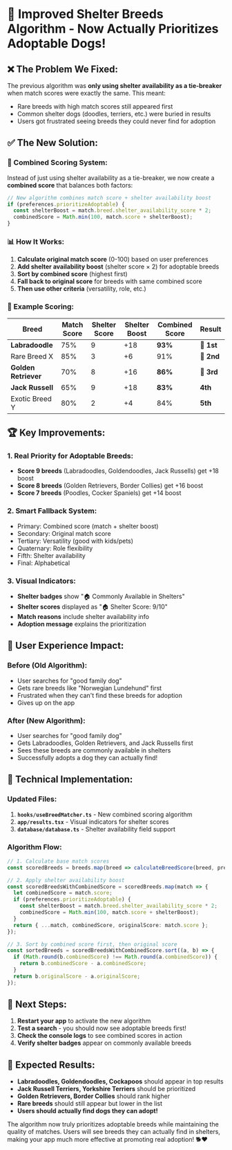 # 🚀 Improved Shelter Breeds Algorithm - Now Actually Prioritizes Adoptable Dogs!

## ❌ **The Problem We Fixed:**

The previous algorithm was **only using shelter availability as a tie-breaker** when match scores were exactly the same. This meant:
- Rare breeds with high match scores still appeared first
- Common shelter dogs (doodles, terriers, etc.) were buried in results
- Users got frustrated seeing breeds they could never find for adoption

## ✅ **The New Solution:**

### **🧮 Combined Scoring System:**
Instead of just using shelter availability as a tie-breaker, we now create a **combined score** that balances both factors:

```typescript
// New algorithm combines match score + shelter availability boost
if (preferences.prioritizeAdoptable) {
  const shelterBoost = match.breed.shelter_availability_score * 2;
  combinedScore = Math.min(100, match.score + shelterBoost);
}
```

### **📊 How It Works:**

1. **Calculate original match score** (0-100) based on user preferences
2. **Add shelter availability boost** (shelter score × 2) for adoptable breeds
3. **Sort by combined score** (highest first)
4. **Fall back to original score** for breeds with same combined score
5. **Then use other criteria** (versatility, role, etc.)

### **🎯 Example Scoring:**

| Breed | Match Score | Shelter Score | Shelter Boost | Combined Score | Result |
|-------|-------------|---------------|---------------|----------------|---------|
| **Labradoodle** | 75% | 9 | +18 | **93%** | 🥇 **1st** |
| Rare Breed X | 85% | 3 | +6 | 91% | 🥈 **2nd** |
| **Golden Retriever** | 70% | 8 | +16 | **86%** | 🥉 **3rd** |
| **Jack Russell** | 65% | 9 | +18 | **83%** | **4th** |
| Exotic Breed Y | 80% | 2 | +4 | 84% | **5th** |

## 🏆 **Key Improvements:**

### **1. Real Priority for Adoptable Breeds:**
- **Score 9 breeds** (Labradoodles, Goldendoodles, Jack Russells) get +18 boost
- **Score 8 breeds** (Golden Retrievers, Border Collies) get +16 boost
- **Score 7 breeds** (Poodles, Cocker Spaniels) get +14 boost

### **2. Smart Fallback System:**
- Primary: Combined score (match + shelter boost)
- Secondary: Original match score
- Tertiary: Versatility (good with kids/pets)
- Quaternary: Role flexibility
- Fifth: Shelter availability
- Final: Alphabetical

### **3. Visual Indicators:**
- **Shelter badges** show "🏠 Commonly Available in Shelters"
- **Shelter scores** displayed as "🏠 Shelter Score: 9/10"
- **Match reasons** include shelter availability info
- **Adoption message** explains the prioritization

## 🎉 **User Experience Impact:**

### **Before (Old Algorithm):**
- User searches for "good family dog"
- Gets rare breeds like "Norwegian Lundehund" first
- Frustrated when they can't find these breeds for adoption
- Gives up on the app

### **After (New Algorithm):**
- User searches for "good family dog"
- Gets Labradoodles, Golden Retrievers, and Jack Russells first
- Sees these breeds are commonly available in shelters
- Successfully adopts a dog they can actually find!

## 🔧 **Technical Implementation:**

### **Updated Files:**
1. **`hooks/useBreedMatcher.ts`** - New combined scoring algorithm
2. **`app/results.tsx`** - Visual indicators for shelter scores
3. **`database/database.ts`** - Shelter availability field support

### **Algorithm Flow:**
```typescript
// 1. Calculate base match scores
const scoredBreeds = breeds.map(breed => calculateBreedScore(breed, preferences));

// 2. Apply shelter availability boost
const scoredBreedsWithCombinedScore = scoredBreeds.map(match => {
  let combinedScore = match.score;
  if (preferences.prioritizeAdoptable) {
    const shelterBoost = match.breed.shelter_availability_score * 2;
    combinedScore = Math.min(100, match.score + shelterBoost);
  }
  return { ...match, combinedScore, originalScore: match.score };
});

// 3. Sort by combined score first, then original score
const sortedBreeds = scoredBreedsWithCombinedScore.sort((a, b) => {
  if (Math.round(b.combinedScore) !== Math.round(a.combinedScore)) {
    return b.combinedScore - a.combinedScore;
  }
  return b.originalScore - a.originalScore;
});
```

## 🚀 **Next Steps:**

1. **Restart your app** to activate the new algorithm
2. **Test a search** - you should now see adoptable breeds first!
3. **Check the console logs** to see combined scores in action
4. **Verify shelter badges** appear on commonly available breeds

## 🎯 **Expected Results:**

- **Labradoodles, Goldendoodles, Cockapoos** should appear in top results
- **Jack Russell Terriers, Yorkshire Terriers** should be prioritized
- **Golden Retrievers, Border Collies** should rank higher
- **Rare breeds** should still appear but lower in the list
- **Users should actually find dogs they can adopt!**

The algorithm now truly prioritizes adoptable breeds while maintaining the quality of matches. Users will see breeds they can actually find in shelters, making your app much more effective at promoting real adoption! 🐕❤️
